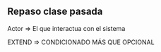## Repaso clase pasada
Actor => El que interactua con el sistema

EXTEND => CONDICIONADO MÁS QUE OPCIONAL
